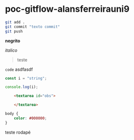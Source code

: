 # poc-gitflow-alansferreirauni9

```sh
git add .
git commit "texto commit"
git push
```

**negrito**

*italico*

> teste

`code` asdfasdf

```js
const i = "string";

console.log(i);
```

```html
    <textarea id="obs">

    </textarea>
```

```css
body {
    color: #000000;
}
```



teste rodapé
